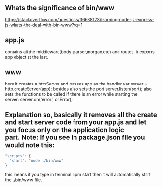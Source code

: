 ## Whats the significance of bin/www

https://stackoverflow.com/questions/36638123/learning-node-js-express-js-whats-the-deal-with-bin-www?rq=1

## app.js
contains all the middleware(body-parser,morgan,etc) and routes.
it exports app object at the last.

## www
here it creates a httpServer and passes app as the handler
var server = http.createServer(app);
besides also sets the port server.listen(port);
also sets the functions to be called if there is an error while starting the server: server.on('error', onError);

## Explanation so, basically it removes all the create and start server code from your app.js and let you focus only on the application logic part. Note: If you see in package.json file you would note this:

```js
"scripts": {
  "start": "node ./bin/www"
}
```

this means if you type in terminal npm start then it will automatically start the ./bin/www file.

